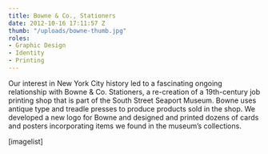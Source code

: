 ```yaml
---
title: Bowne & Co., Stationers
date: 2012-10-16 17:11:57 Z
thumb: "/uploads/bowne-thumb.jpg"
roles:
- Graphic Design
- Identity
- Printing
---
```


Our interest in New York City history led to a fascinating ongoing relationship with Bowne &amp; Co. Stationers, a re-creation of a 19th-century job printing shop that is part of the South Street Seaport Museum. Bowne uses antique type and treadle presses to produce products sold in the shop. We developed a new logo for Bowne and designed and printed dozens of cards and posters incorporating items we found in the museum’s collections.

[imagelist]
